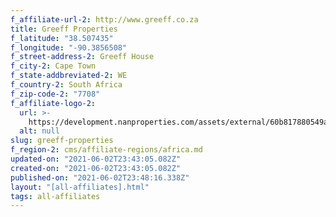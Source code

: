 ```yaml
---
f_affiliate-url-2: http://www.greeff.co.za
title: Greeff Properties
f_latitude: "38.507435"
f_longitude: "-90.3856508"
f_street-address-2: Greeff House­
f_city-2: Cape Town­
f_state-addbreviated-2: WE­
f_country-2: South Africa
f_zip-code-2: "7708"
f_affiliate-logo-2:
  url: >-
    https://development.nanproperties.com/assets/external/60b817880549a95ac97397c2_6081e56d84f0d28008c55749_60785a782aca1b1016fde7f9_content_offical_vertical_primary.jpeg
  alt: null
slug: greeff-properties
f_region-2: cms/affiliate-regions/africa.md
updated-on: "2021-06-02T23:43:05.082Z"
created-on: "2021-06-02T23:43:05.082Z"
published-on: "2021-06-02T23:48:16.338Z"
layout: "[all-affiliates].html"
tags: all-affiliates
---
```

